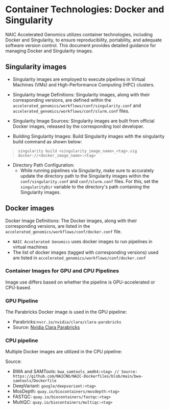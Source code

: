 # Container Technologies: Docker and Singularity

NAIC Accelerated Genomics utilizes container technologies, including Docker and Singularity, to ensure reproducibility, portability, and adequate software version control. This document provides detailed guidance for managing Docker and Singularity images.

## Singularity images

* Singularity images are employed to execute pipelines in Virtual Machines (VMs) and High-Performance Computing (HPC) clusters.

* Singularity Image Definitions: Singularity images, along with their corresponding versions, are defined within the `accelerated_genomics/workflows/conf/singularity.conf` and `accelerated_genomics/workflows/conf/slurm.conf` files.

* Singularity Image Sources: Singularity images are built from official Docker images, released by the corresponding tool developer.

* Building Singularity Images: Build Singularity images with the singularity build command as shown below:

 > `singularity build <singularity_image_name>_<tag>.sig docker://<docker_image_name>:<tag>`

* Directory Path Configuration:
  * While running pipelines via Singularity, make sure to accurately update the directory path to the Singularity images within the `conf/singularity.conf` and `conf/slurm.conf` files. For this, set the `singularityDir` variable to the directory's path containing the Singularity images.

## Docker images

Docker Image Definitions: The Docker images, along with their corresponding versions, are listed in the `accelerated_genomics/workflows/conf/docker.conf` file.

* `NAIC Accelerated Genomics` uses docker images to run pipelines in virtual machines
* The list of docker images (tagged with corresponding versions) used are listed in `accelerated_genomics/workflows/conf/docker.conf`

### Container Images for GPU and CPU Pipelines

Image use differs based on whether the pipeline is GPU-accelerated or CPU-based.

### GPU Pipeline

The Parabricks Docker image is used in the GPU pipeline:

* Parabricks:`nvcr.io/nvidia/clara/clara-parabricks`
* Source: [Nvidia Clara Parabricks](https://catalog.ngc.nvidia.com/orgs/nvidia/teams/clara/containers/clara-parabricks/tags)

### CPU pipeline

Multiple Docker images are utilized in the CPU pipeline:

Source:

* BWA and SAMTools: `bwa_samtools_amd64:<tag> // Source: https://github.com/NAICNO/NAIC-Dockerfiles/blob/main/bwa-samtools/Dockerfile`
* DeepVariant: `google/deepvariant:<tag>`
* MosDepth: `quay.io/biocontainers/mosdepth:<tag>`
* FASTQC: `quay.io/biocontainers/fastqc:<tag>`
* MultiQC: `quay.io/biocontainers/multiqc:<tag>`
